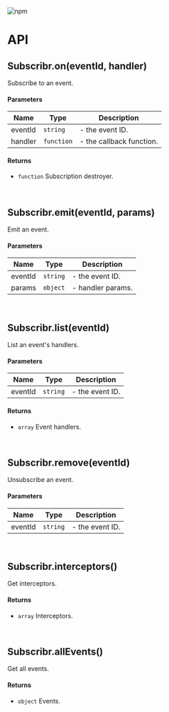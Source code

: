 <img src="https://img.shields.io/npm/v/subscribr.svg" alt="npm">

# API

## Subscribr.on(eventId, handler) 

Subscribe to an event.

#### Parameters

| Name | Type | Description |
| ---- | ---- | ----------- |
| eventId | `string`  | - the event ID. |
| handler | `function`  | - the callback function. |

#### Returns

- `function`  Subscription destroyer.
<br>

## Subscribr.emit(eventId, params) 

Emit an event.

#### Parameters

| Name | Type | Description |
| ---- | ---- | ----------- |
| eventId | `string`  | - the event ID. |
| params | `object`  | - handler params. |
<br>

## Subscribr.list(eventId) 

List an event's handlers.

#### Parameters

| Name | Type | Description |
| ---- | ---- | ----------- |
| eventId | `string`  | - the event ID. |

#### Returns

- `array`  Event handlers.
<br>

## Subscribr.remove(eventId) 

Unsubscribe an event.

#### Parameters

| Name | Type | Description |
| ---- | ---- | ----------- |
| eventId | `string`  | - the event ID. |
<br>

## Subscribr.interceptors() 

Get interceptors.

#### Returns

- `array`  Interceptors.
<br>

## Subscribr.allEvents() 

Get all events.

#### Returns

- `object`  Events.
<br>
